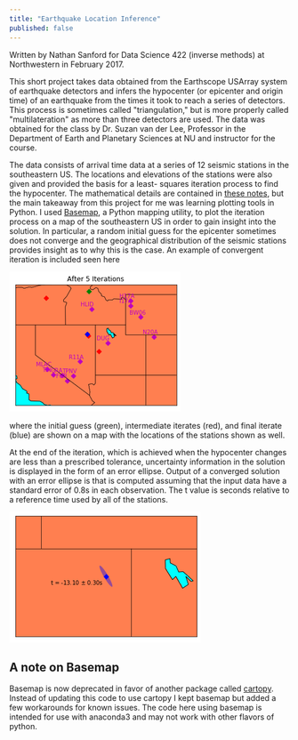 ```yaml
---
title: "Earthquake Location Inference"
published: false
---
```


Written by Nathan Sanford for Data Science 422 (inverse methods) at Northwestern in February 2017.

This short project takes data obtained from the Earthscope USArray system of earthquake detectors
and infers the hypocenter (or epicenter and origin time) of an earthquake from the times it took 
to reach a series of detectors. This process is sometimes called "triangulation," but is more 
properly called "multilateration" as more than three detectors are used. The data was obtained for 
the class by Dr. Suzan van der Lee, Professor in the Department of Earth and Planetary Sciences 
at NU and instructor for the course.

The data consists of arrival time data at a series of 12 seismic stations in the southeastern US.
The locations and elevations of the stations were also given and provided the basis for a least-
squares iteration process to find the hypocenter. The mathematical details are contained in 
[these notes](https://github.com/natsan91/Earthquake_Locator/blob/master/Earthquake_Inference.pdf "Earthquake_Inference.pdf"), 
but the main takeaway from this project for me was learning plotting 
tools in Python. I used [Basemap](https://matplotlib.org/basemap/), 
a Python mapping utility, to plot the iteration process on a map 
of the southeastern US in order to gain insight into the solution. In particular, a random initial 
guess for the epicenter sometimes does not converge and the geographical  distribution of the 
seismic stations provides insight as to why this is the case. An example of convergent iteration is
included seen here 

![Example Iteration](https://github.com/natsan91/Earthquake_Locator/blob/master/Example_iteration.png "Example with 5 iterations")

where the initial guess (green), intermediate iterates (red), and 
final iterate (blue) are shown on a map with the locations of the stations shown as well.

At the end of the iteration, which is achieved when the hypocenter changes are less than a 
prescribed tolerance, uncertainty information in the solution is displayed in the form of an error
ellipse. Output of a converged solution with an error ellipse is that is computed assuming that the input 
data have a standard error of 0.8s in each observation. The t value is seconds relative to a reference time used by all of the stations.

![Final answer](https://github.com/natsan91/Earthquake_Locator/blob/master/Example_zoomed.png "Final answer with error ellipse")

## A note on Basemap

Basemap is now deprecated in favor of another package called [cartopy](https://scitools.org.uk/cartopy/docs/latest/ ). 
Instead of updating this code to use cartopy I kept basemap but added a few workarounds for known issues. The code here 
using basemap is intended for use with anaconda3 and may not work with other flavors of python.